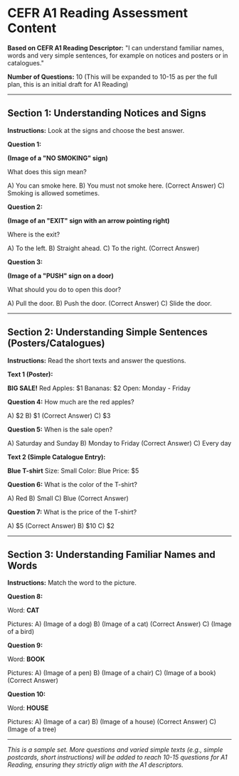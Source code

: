 # CEFR A1 Reading Assessment Content

**Based on CEFR A1 Reading Descriptor:** "I can understand familiar names, words and very simple sentences, for example on notices and posters or in catalogues."

**Number of Questions:** 10 (This will be expanded to 10-15 as per the full plan, this is an initial draft for A1 Reading)

---

## Section 1: Understanding Notices and Signs

**Instructions:** Look at the signs and choose the best answer.

**Question 1:**

**(Image of a "NO SMOKING" sign)**

What does this sign mean?

A) You can smoke here.
B) You must not smoke here. (Correct Answer)
C) Smoking is allowed sometimes.

**Question 2:**

**(Image of an "EXIT" sign with an arrow pointing right)**

Where is the exit?

A) To the left.
B) Straight ahead.
C) To the right. (Correct Answer)

**Question 3:**

**(Image of a "PUSH" sign on a door)**

What should you do to open this door?

A) Pull the door.
B) Push the door. (Correct Answer)
C) Slide the door.

---

## Section 2: Understanding Simple Sentences (Posters/Catalogues)

**Instructions:** Read the short texts and answer the questions.

**Text 1 (Poster):**

**BIG SALE!**
Red Apples: $1
Bananas: $2
Open: Monday - Friday

**Question 4:**
How much are the red apples?

A) $2
B) $1 (Correct Answer)
C) $3

**Question 5:**
When is the sale open?

A) Saturday and Sunday
B) Monday to Friday (Correct Answer)
C) Every day

**Text 2 (Simple Catalogue Entry):**

**Blue T-shirt**
Size: Small
Color: Blue
Price: $5

**Question 6:**
What is the color of the T-shirt?

A) Red
B) Small
C) Blue (Correct Answer)

**Question 7:**
What is the price of the T-shirt?

A) $5 (Correct Answer)
B) $10
C) $2

---

## Section 3: Understanding Familiar Names and Words

**Instructions:** Match the word to the picture.

**Question 8:**

Word: **CAT**

Pictures:
A) (Image of a dog)
B) (Image of a cat) (Correct Answer)
C) (Image of a bird)

**Question 9:**

Word: **BOOK**

Pictures:
A) (Image of a pen)
B) (Image of a chair)
C) (Image of a book) (Correct Answer)

**Question 10:**

Word: **HOUSE**

Pictures:
A) (Image of a car)
B) (Image of a house) (Correct Answer)
C) (Image of a tree)

---

*This is a sample set. More questions and varied simple texts (e.g., simple postcards, short instructions) will be added to reach 10-15 questions for A1 Reading, ensuring they strictly align with the A1 descriptors.* 

